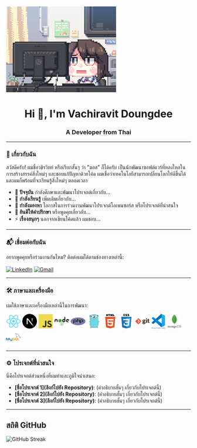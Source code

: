![plot](./images/header.gif)

<h1 align="center">Hi 👋, I'm Vachiravit Doungdee</h1>
<h3 align="center"><b>A Developer from Thai</b></h3>

---

### 🚀 เกี่ยวกับฉัน

สวัสดีครับ! ผมชื่อวชิรวิทย์ หรือเรียกสั้นๆ ว่า "มอส" ก็ได้ครับ เป็นนักพัฒนาซอฟต์แวร์ที่หลงใหลในการสร้างสรรค์สิ่งใหม่ๆ และชอบแก้ปัญหาด้วยโค้ด ผมเชื่อว่าเทคโนโลยีสามารถเปลี่ยนโลกให้ดีขึ้นได้ และผมก็พร้อมที่จะเรียนรู้สิ่งใหม่ๆ ตลอดเวลา

- 🔭 **ปัจจุบัน** กำลังศึกษาและพัฒนาโปรเจกต์เกี่ยวกับ...
- 🌱 **กำลังเรียนรู้** เพิ่มเติมเกี่ยวกับ...
- 👯 **กำลังมองหา** โอกาสในการร่วมงานพัฒนาโปรเจกต์โอเพนซอร์ส หรือโปรเจกต์ที่น่าสนใจ
- 💬 **ยินดีให้คำปรึกษา** หรือพูดคุยเกี่ยวกับ...
- ⚡ **เรื่องสนุกๆ** นอกจากเขียนโค้ดแล้ว ผมชอบ...

---

### 📬 เชื่อมต่อกับฉัน

อยากพูดคุยหรือร่วมงานกันไหม? ติดต่อผมได้ตามช่องทางเหล่านี้:

<p align="left">
<a href="https://www.linkedin.com/in/ชื่อโปรไฟล์ของคุณ/" target="blank"><img align="center" src="https://raw.githubusercontent.com/rahuldkjain/github-profile-readme-generator/master/src/images/icons/Social/linked-in-alt.svg" alt="LinkedIn" height="30" width="40" /></a>
<a href="mailto:อีเมลของคุณ@gmail.com" target="blank"><img align="center" src="https://img.shields.io/badge/Gmail-D14836?style=for-the-badge&logo=gmail&logoColor=white" alt="Gmail" height="30" /></a>

---

### 🛠️ ภาษาและเครื่องมือ

ผมใช้ภาษาและเครื่องมือเหล่านี้ในการพัฒนา:

<p align="left">
    <img src="https://github.com/devicons/devicon/blob/master/icons/react/react-original.svg" alt="react" width="40" height="40"/>
    <img src="https://raw.githubusercontent.com/devicons/devicon/master/icons/nextjs/nextjs-original.svg" alt="nextjs" width="40" height="40"/>
    <img src="https://raw.githubusercontent.com/devicons/devicon/master/icons/javascript/javascript-original.svg" alt="javascript" width="40" height="40"/>
    <img src="https://raw.githubusercontent.com/devicons/devicon/master/icons/nodejs/nodejs-original-wordmark.svg" alt="nodejs" width="40" height="40"/>
    <img src="https://raw.githubusercontent.com/devicons/devicon/master/icons/php/php-original.svg" alt="php" width="40" height="40"/>
    <img src="https://raw.githubusercontent.com/devicons/devicon/master/icons/go/go-original.svg" alt="go" width="40" height="40"/>
    <img src="https://raw.githubusercontent.com/devicons/devicon/master/icons/html5/html5-original-wordmark.svg" alt="html5" width="40" height="40"/>
    <img src="https://raw.githubusercontent.com/devicons/devicon/master/icons/css3/css3-original-wordmark.svg" alt="css3" width="40" height="40"/>
    <img src="https://raw.githubusercontent.com/devicons/devicon/master/icons/git/git-original-wordmark.svg" alt="git" width="40" height="40"/>
    <img src="https://raw.githubusercontent.com/devicons/devicon/master/icons/vscode/vscode-original-wordmark.svg" alt="vscode" width="40" height="40"/>
    <img src="https://raw.githubusercontent.com/devicons/devicon/master/icons/mongodb/mongodb-original-wordmark.svg" alt="mongodb" width="40" height="40"/>
    <img src="https://raw.githubusercontent.com/devicons/devicon/master/icons/mysql/mysql-original-wordmark.svg" alt="mysql" width="40" height="40"/>
</p>

---

### ⚙️ โปรเจกต์ที่น่าสนใจ

นี่คือโปรเจกต์ส่วนหนึ่งที่ผมทำและภูมิใจนำเสนอ:

- **[ชื่อโปรเจกต์ 1](ลิงก์ไปยัง Repository)**: (คำอธิบายสั้นๆ เกี่ยวกับโปรเจกต์นี้)
- **[ชื่อโปรเจกต์ 2](ลิงก์ไปยัง Repository)**: (คำอธิบายสั้นๆ เกี่ยวกับโปรเจกต์นี้)
- **[ชื่อโปรเจกต์ 3](ลิงก์ไปยัง Repository)**: (คำอธิบายสั้นๆ เกี่ยวกับโปรเจกต์นี้)

---

<h2 align="left">สถิติ GitHub</h2>

<p><img src="https://streak-stats.demolab.com?user=Mosquito5142&theme=dark&locale=th&short_numbers=true" alt="GitHub Streak" alt="VachiravitDoungdee" /></p>
